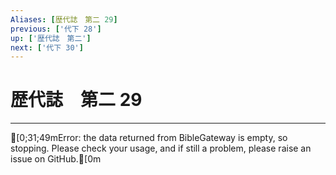 ```yaml
---
Aliases: [歴代誌　第二 29]
previous: ['代下 28']
up: ['歴代誌　第二']
next: ['代下 30']
---
```

# 歴代誌　第二 29

***
[0;31;49mError: the data returned from BibleGateway is empty, so stopping. Please check your usage, and if still a problem, please raise an issue on GitHub.[0m
